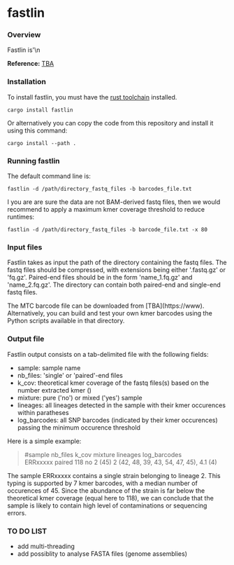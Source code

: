 # fastlin

### Overview

Fastlin is'\n

__Reference:__ [TBA](https://www)

### Installation
To install fastlin, you must have the [rust toolchain](https://www.rust-lang.org/tools/install) installed.
```
cargo install fastlin
```
Or alternatively you can copy the code from this repository and install it using this command:
```
cargo install --path .
```

### Running fastlin
The default command line is:
```
fastlin -d /path/directory_fastq_files -b barcodes_file.txt
```
I you are are sure the data are not BAM-derived fastq files, then we would recommend to apply a maximum kmer coverage threshold to reduce runtimes: 
```
fastlin -d /path/directory_fastq_files -b barcode_file.txt -x 80
```

### Input files
<p>Fastlin takes as input the path of the directory containing the fastq files. The fastq files should be compressed, with extensions being either '.fastq.gz' or 'fq.gz'. Paired-end files should be in the form 'name_1.fq.gz' and 'name_2.fq.gz'. The directory can contain both paired-end and single-end fastq files.</p>
<p>The MTC barcode file can be downloaded from [TBA](https://www). Alternatively, you can build and test your own kmer barcodes using the Python scripts available in that directory.</p> 


### Output file
Fastlin output consists on a tab-delimited file with the following fields:
+ sample: sample name
+ nb_files: 'single' or 'paired'-end files
+ k_cov: theoretical kmer coverage of the fastq files(s) based on the number extracted kmer ()
+ mixture: pure ('no') or mixed ('yes') sample
+ lineages: all lineages detected in the sample with their kmer occurences within paratheses
+ log_barcodes: all SNP barcodes (indicated by their kmer occurences) passing the minimum occurence threshold

Here is a simple example:
> #sample	nb_files	k_cov	mixture	lineages	log_barcodes  
ERRxxxxx	paired	118	no	2 (45)	2 (42, 48, 39, 43, 54, 47, 45), 4.1 (4)

The sample ERRxxxxx contains a single strain belonging to lineage 2. This typing is supported by 7 kmer barcodes, with a median number of occurences of 45. Since the abundance of the strain is far below the theoretical kmer coverage (equal here to 118), we can conclude that the sample is likely to contain high level of contaminations or sequencing errors.


### TO DO LIST
+ add multi-threading
+ add possiblity to analyse FASTA files (genome assemblies)



